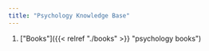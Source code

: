 ```yaml
---
title: "Psychology Knowledge Base"
---
```


1. ["Books"]({{< relref  "./books" >}} "psychology books")
